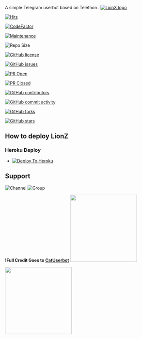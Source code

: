A simple Telegram userbot based on Telethon .
[![LionX logo](https://telegra.ph/file/c7699bd09d7aacb203bba.jpg)](https://dashboard.heroku.com/new?button-url=https%3A%2F%2Fgithub.com%2FTeamLionX%2FLionX%2Ftree%2Fbugs&template=https%3A%2F%2Fgithub.com%2FTeamLionX%2FLionZ)

[![Hits](https://hits.seeyoufarm.com/api/count/incr/badge.svg?url=https%3A%2F%2Fgithub.com%2FTeamLionX%2FLionX&count_bg=%2379C83D&title_bg=%23555555&icon=&icon_color=%23E7E7E7&title=hits&edge_flat=false)](https://github.com/TeamLionX/LionZ)

[![CodeFactor](https://www.codefactor.io/repository/github/TeamLionX/LionX/badge?&style=flat-square)](https://www.codefactor.io/repository/github/TeamLionX/LionX)

[![Maintenance](https://img.shields.io/badge/Maintained%3F-yes-green?&style=flat-square)](https://GitHub.com/TeamLionX/LionX/graphs/commit-activity) 

![Repo Size](https://img.shields.io/github/repo-size/TeamLionX/LionZ?&style=flat-square&logo=github)

[![GitHub license](https://img.shields.io/github/license/TeamLionX/LionX?&style=flat-square&logo=github)](https://github.com/TeamLionX/LionX/blob/master/LICENSE)

[![GitHub issues](https://img.shields.io/github/issues/TeamLionX/LionX?&style=flat-square&logo=github)](https://github.com/TeamLionX/LionX/issues)

[![PR Open](https://img.shields.io/github/issues-pr/TeamLionX/LionX?&style=flat-square&logo=github)](https://github.com/TeamLionX/LionX/pulls)

[![PR Closed](https://img.shields.io/github/issues-pr-closed/TeamLionX/LionX?&style=flat-square&logo=github)](https://github.com/TeamLionX/LionX/pulls?q=is:closed)

[![GitHub contributors](https://img.shields.io/github/contributors/TeamLionX/LionX?&style=flat-square&logo=github)](https://GitHub.com/TeamLionX/LionX/graphs/contributors/)

[![GitHub commit activity](https://img.shields.io/github/commit-activity/m/TeamLionX/LionX?&style=flat-square&logo=github)](https://github.com/TeamLionX/LionX/graphs/commit-activity)

[![GitHub forks](https://img.shields.io/github/forks/TeamLionX/LionX?&style=flat-square&logo=github)](https://github.com/TeamLionX/LionX/fork)

[![GitHub stars](https://img.shields.io/github/stars/TeamLionX/LionX?&style=flat-square&logo=github)](https://github.com/TeamLionX/LionX/stargazers)



## How to deploy LionZ
### Heroku Deploy
  - [![Deploy To Heroku](https://www.herokucdn.com/deploy/button.svg)](https://heroku.com/deploy?template=https://github.com/FOH300102/300)
  
## Support

![Channel](https://img.shields.io/badge/dynamic/json?color=red&label=channel%20@LionXUpdates&query=subscribers&url=https%3A%2F%2Fonline-users-api.up.railway.app%2Fcheck%3Fchat%3DLionXUpdates&logo=telegram)
![Group](https://img.shields.io/badge/dynamic/json?color=red&label=support%20@LionXSupport&query=online&url=https%3A%2F%2Fonline-users-api.up.railway.app%2Fcheck%3Fchat%3DLionXSupport&logo=telegram)

**!Full Credit Goes to [CatUserbot](https://github.com/sandy1709/catuserbot)**
   <a href="https://t.me/LionXupdates"><img src="https://img.shields.io/badge/Channel%20Support%3F-yes-green?&style=flat-square?&logo=telegram" width=220px></a></p>
   <a href="https://t.me/LionXSupport"><img src="https://img.shields.io/badge/Group%20Support%3F-yes-green?&style=flat-square?&logo=telegram" width=220px></a></p>
